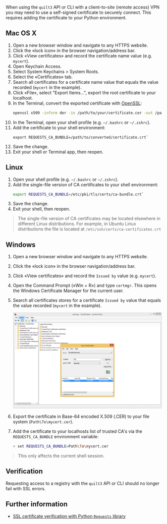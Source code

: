 <!--pytest-codeblocks:skipfile-->
<!-- markdownlint-disable-next-line first-line-h1 -->
When using the `quilt3` API or CLI with a client-to-site (remote
access) VPN you may need to use a self-signed certificate to
securely connect. This requires adding the certificate to your
Python environment.

## Mac OS X

1. Open a new browser window and navigate to any HTTPS website.
2. Click the «lock icon» in the browser navigation/address bar.
3. Click «View certificates» and record the certificate name value
(e.g. `mycert`).
4. Open Keychain Access.
5. Select System Keychains > System Roots.
6. Select the «Certificates» tab.
7. Search all certificates for a certificate name value that equals
the value recorded (`mycert` in the example).
8. Click «File», select "Export Items...", export the root certificate
to your localhost.
9. In the Terminal, convert the exported certificate with
[OpenSSL](https://www.openssl.org/):
    ```sh
    openssl x509 -inform der -in /path/to/your/certificate.cer -out /path/to/converted/certificate.crt
    ```
10. In the Terminal, open your shell profile (e.g. `~/.bashrc` or
`~/.zshrc`).
11. Add the certificate to your shell environment:
    ```ssh
    export REQUESTS_CA_BUNDLE=/path/to/converted/certificate.crt`
    ```
12. Save the change.
13. Exit your shell or Terminal app, then reopen.

## Linux

1. Open your shell profile (e.g. `~/.bashrc` or `~/.zshrc`).
2. Add the single-file version of CA certificates to your shell environment:
    ```sh
    export REQUESTS_CA_BUNDLE=/etc/pki/tls/certs/ca-bundle.crt`
    ```
3. Save the change.
3. Exit your shell, then reopen.

> The single-file version of CA certificates may be located elsewhere
in different Linux distributions. For example, in Ubuntu Linux
distributions the file is located at `/etc/ssh/certs/ca-certificates.crt`

## Windows

1. Open a new browser window and navigate to any HTTPS website.
2. Click the «lock icon» in the browser navigation/address bar.
3. Click «View certificates» and record the `Issued by` value (e.g.
`mycert`).
4. Open the Command Prompt («Win + R») and type `certmgr`. This
opens the Windows Certificate Manager for the current user.
5. Search all certificates stores for a certificate `Issued by` value
that equals the value recorded (`mycert` in the example).

   ![MITM certificate](../imgs/certmgr-windows.png)

6. Export the certificate in Base-64 encoded X.509 (.CER) to your
file system (`Path\To\mycert.cer`).
7. Add the certificate to your localhosts list of trusted CA's via the
`REQUESTS_CA_BUNDLE` environment variable:
    ```sh
    > set REQUESTS_CA_BUNDLE=Path\To\mycert.cer
    ```
> This only affects the current shell session.

## Verification

Requesting access to a registry with the `quilt3` API or CLI should
no longer fail with SSL errors.

## Further information

- [SSL certificate verification with Python `Requests`
library](https://requests.readthedocs.io/en/latest/user/advanced/#ssl-cert-verification)
